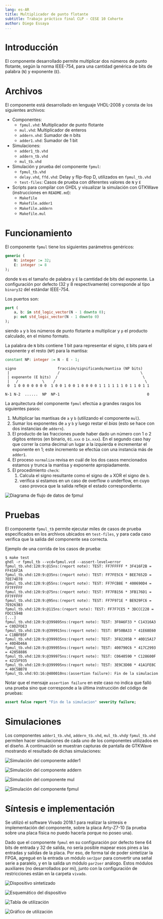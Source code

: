```yaml
---
lang: es-AR
title: Multiplicador de punto flotante
subtitle: Trabajo práctico final CLP - CESE 10 Cohorte
author: Diego Essaya
...
```


# Introducción

El componente desarrollado permite multiplicar dos números de punto flotante,
según la norma IEEE-754, para una cantidad genérica de bits de palabra (`N`) y
exponente (`E`).

# Archivos

El componente está desarrollado en lenguaje VHDL-2008 y
consta de los siguientes archivos:

* Componentes:
    * `fpmul.vhd`: Multiplicador de punto flotante
    * `mul.vhd`: Multiplicador de enteros
    * `addern.vhd`: Sumador de n bits
    * `adder1.vhd`: Sumador de 1 bit
* Simulaciones:
    * `adder1_tb.vhd`
    * `addern_tb.vhd`
    * `mul_tb.vhd`
* Simulación y prueba del componente `fpmul`:
    * `fpmul_tb.vhd`
    * `delay.vhd`, `ffd.vhd`: Delay y flip-flop D, utilizados en `fpmul_tb.vhd`
    * `test-files`: Casos de prueba con diferentes valores de `N` y `E`
* Scripts para compilar con GHDL y visualizar la simulación con GTKWave
  (instrucciones en `README.md`):
    * `Makefile`
    * `Makefile.adder1`
    * `Makefile.addern`
    * `Makefile.mul`

# Funcionamiento

El componente `fpmul` tiene los siguientes parámetros genéricos:

```vhdl
generic (
    N: integer := 32;
    E: integer := 8
);
```

donde `N` es el tamaño de palabra y `E` la camtidad de bits del exponente.
La configuración por defecto (32 y 8 respectivamente) corresponde al tipo
`binary32` del estándar IEEE-754.

Los puertos son:

```vhdl
port (
    a, b: in std_logic_vector(N - 1 downto 0);
    p: out std_logic_vector(N - 1 downto 0)
);
```

siendo `a` y `b` los números de punto flotante a multiplicar y `p` el producto
calculado, en el mismo formato.

La palabra de `N` bits contiene 1 bit para representar el signo, `E` bits para
el exponente y el resto (`NP`) para la mantisa:

```vhdl
constant NP: integer := N - E - 1;
```

```
signo                   fracción/significando/mantisa (NP bits)
 |                      /                                     \
 | exponente (E bits)  /                                       \
 |   /           \    /                                         \
 0  1 0 0 0 0 0 0 0  1 0 0 1 0 0 1 0 0 0 0 1 1 1 1 1 1 0 1 1 0 1 1

N-1 N-2  ......  NP  NP-1                                        0
```

La arquitectura del componente `fpmul` efectúa a grandes rasgos los siguientes
pasos:

1. Multiplicar las mantisas de `a` y `b` (utilizando el componente `mul`).
1. Sumar los exponentes de `a` y `b` y luego restar el _bias_ (esto se hace con
   dos instancias de `addern`).
1. El producto de las fracciones puede haber dado un número con 1 o 2 dígitos
   enteros (en binario, `01.xxx` o `1x.xxx`). En el segundo caso hay que correr
   la coma decimal un lugar a la izquierda e incrementar el exponente en 1;
   este incremento se efectúa con una instancia más de `adder1`.
1. El proceso `normalize` revisa en cuál de los dos casos mencionados estamos y
   trunca la mantisa y exponente apropiadamente.
1. El procedimiento `check`:
   1. Calcula el signo resultante como el signo de `a` XOR el signo de `b`.
   1. verifica si estamos en un caso de overflow o underflow,
      en cuyo caso provoca que la salida refleje el estado correspondiente.

![Diagrama de flujo de datos de `fpmul`](diagrama.png)

# Pruebas

El componente `fpmul_tb` permite ejecutar miles de casos de prueba especificados en
los archivos ubicados en `test-files`, y para cada caso verifica que la salida
del componente sea correcta.

Ejemplo de una corrida de los casos de prueba:

```
$ make test
ghdl -r fpmul_tb --vcd=fpmul.vcd --assert-level=error
fpmul_tb.vhd:120:9:@15ns:(report note): TEST: FF7FFFFF * 3F416F2B = FF416F2A
fpmul_tb.vhd:120:9:@35ns:(report note): TEST: FF7FE5C6 * BEE7652D = 7EE74D78
fpmul_tb.vhd:120:9:@55ns:(report note): TEST: FF7FCB8E * 400690D4 = FF7FFFFF
fpmul_tb.vhd:120:9:@75ns:(report note): TEST: FF7FB156 * 3FB176D1 = FF7FFFFF
fpmul_tb.vhd:120:9:@95ns:(report note): TEST: FF7F971E * BE929FC6 = 7E9263B3
fpmul_tb.vhd:120:9:@115ns:(report note): TEST: FF7F7CE5 * 3DCCC228 = FDCC594B
[...]
fpmul_tb.vhd:120:9:@399895ns:(report note): TEST: 3F0A6F33 * C14316A3 = C0D2FDE3
fpmul_tb.vhd:120:9:@399915ns:(report note): TEST: BF50BA33 * 41E68E60 = C1BBFB5F
fpmul_tb.vhd:120:9:@399935ns:(report note): TEST: 3F82205B * 40D15A17 = 40D4D46A
fpmul_tb.vhd:120:9:@399955ns:(report note): TEST: 400790C6 * 417C2993 = 42058886
fpmul_tb.vhd:120:9:@399975ns:(report note): TEST: C0640590 * C128600F = 4215F935
fpmul_tb.vhd:120:9:@399995ns:(report note): TEST: 3E9C3D08 * 41A1FE8C = 40C5BB78
fpmul_tb.vhd:93:16:@400010ns:(assertion failure): Fin de la simulacion
```

Notar que el mensaje `assertion failure` en este caso no indica que falló una
prueba sino que corresponde a la última instrucción del código de pruebas:

```vhdl
assert false report "Fin de la simulacion" severity failure;
```

# Simulaciones

Los componentes `adder1_tb.vhd`, `addern_tb.vhd`, `mul_tb.vhd`y `fpmul_tb.vhd`
permiten hacer simulaciones de cada uno de los componentes utilizados en el
diseño. A continuación se muestran capturas de pantalla de GTKWave mostrando el
resultado de dichas simulaciones:

![Simulación del componente `adder1`](simulacion-adder1.png)

![Simulación del componente `addern`](simulacion-addern.png)

![Simulación del componente `mul`](simulacion-mul.png)

![Simulación del componente `fpmul`](simulacion-fpmul.png)

# Síntesis e implementación

Se utilizó el software Vivado 2018.1 para realizar la síntesis e implementación
del componente, sobre la placa Arty-Z7-10 (la prueba sobre una placa física no
puedo hacerla porque no poseo una).

Dado que el componente `fpmul` en su configuración por defecto tiene 64 bits de
entrada y 32 de salida, no sería posible mapear esos pines a las entradas y
salidas de la placa. Por eso, de forma tal de poder sintetizar la FPGA, agregué
en la entrada un módulo `ser2par` para convertir una señal serie a paralelo, y
en la salida un módulo `par2ser` análogo. Estos módulos auxiliares (no
desarrollados por mi), junto con la configuración de restricciones están en
la carpeta `vivado`.

![Dispositivo sintetizado](device.png)

![Esquemático del dispositivo](schematic.png)

![Tabla de utilización](utilization-table.png)

![Gráfico de utilización](utilization-graph.png)
